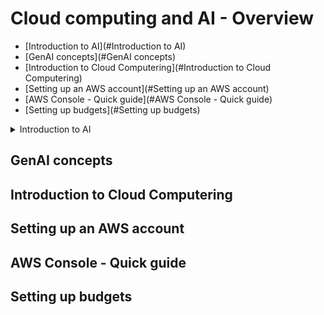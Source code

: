 # Cloud computing and AI - Overview
- [Introduction to AI](#Introduction to AI)
- [GenAI concepts](#GenAI concepts)
- [Introduction to Cloud Computering](#Introduction to Cloud Computering)
- [Setting up an AWS account](#Setting up an AWS account)
- [AWS Console - Quick guide](#AWS Console - Quick guide)
- [Setting up budgets](#Setting up budgets)

<details>

<summary #>  Introduction to AI </summary>

 ### What is AI?

 ### How does it work?

 ### A History of AI

 ### When to use AI?

 ### Real world examples of AI

 ### How AI is used today
 
</details>



## GenAI concepts

## Introduction to Cloud Computering

## Setting up an AWS account

## AWS Console - Quick guide

## Setting up budgets
